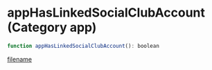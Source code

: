 # appHasLinkedSocialClubAccount (Category app)

```js
function appHasLinkedSocialClubAccount(): boolean
```

[filename](appHasLinkedSocialClubAccount_m.md ':include')